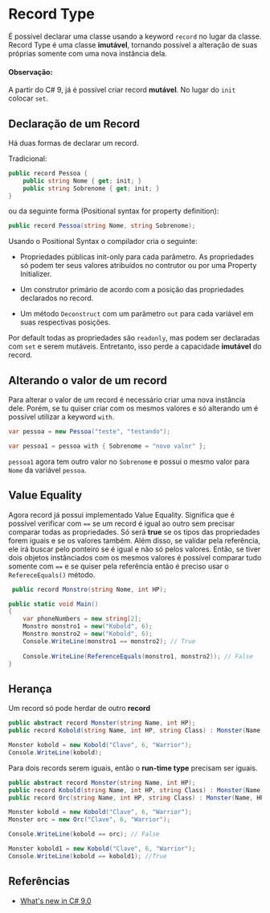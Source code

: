 # Record Type

É possível declarar uma classe usando a keyword ```record``` no lugar da classe. Record Type é uma classe **imutável**, tornando possível a alteração de suas próprias somente com uma nova instância dela.

#### Observação:

A partir do C# 9, já é possível criar record **mutável**. No lugar do ```init``` colocar ```set```.

## Declaração de um Record

Há duas formas de declarar um record.

Tradicional:

```csharp
public record Pessoa {
    public string Nome { get; init; }
    public string Sobrenome { get; init; }
}
```

ou da seguinte forma (Positional syntax for property definition):

```csharp
public record Pessoa(string Nome, string Sobrenome);
```

Usando o Positional Syntax o compilador cria o seguinte:

- Propriedades públicas init-only para cada parâmetro. As propriedades só podem ter seus valores atribuídos no contrutor ou por uma Property Initializer.

- Um construtor primário de acordo com a posição das propriedades declarados no record.

- Um método ```Deconstruct``` com um parâmetro ```out``` para cada variável em suas respectivas posições.

Por default todas as propriedades são ```readonly```, mas podem ser declaradas com ```set``` e serem mutáveis. Entretanto, isso perde a capacidade **imutável** do record.

## Alterando o valor de um record

Para alterar o valor de um record é necessário criar uma nova instância dele. Porém, se tu quiser criar com os mesmos valores e só alterando um é possível utilizar a keyword ```with```.

```csharp
var pessoa = new Pessoa("teste", "testando");

var pessoa1 = pessoa with { Sobrenome = "novo valor" };
```

```pessoa1``` agora tem outro valor no ```Sobrenome``` e possui o mesmo valor para ```Nome``` da variável ```pessoa```.

## Value Equality

Agora record já possui implementado Value Equality. Significa que é possível verificar com ```==``` se um record é igual ao outro sem precisar comparar todas as propriedades. Só será **true** se os tipos das propriedades forem iguais e se os valores também. Além disso, se validar pela referência, ele irá buscar pelo ponteiro se é igual e não só pelos valores. Então, se tiver dois objetos instânciados com os mesmos valores é possível comparar tudo somente com ```==``` e se quiser pela referência então é preciso usar o ```RefereceEquals()``` método.

```csharp
 public record Monstro(string Nome, int HP);

public static void Main()
{
    var phoneNumbers = new string[2];
    Monstro monstro1 = new("Kobold", 6);
    Monstro monstro2 = new("Kobold", 6);
    Console.WriteLine(monstro1 == monstro2); // True
    
    Console.WriteLine(ReferenceEquals(monstro1, monstro2)); // False
}
```

## Herança

Um record só pode herdar de outro **record**

```csharp
public abstract record Monster(string Name, int HP);
public record Kobold(string Name, int HP, string Class) : Monster(Name, HP);

Monster kobold = new Kobold("Clave", 6, "Warrior");
Console.WriteLine(kobold);
```

Para dois records serem iguais, então o **run-time type** precisam ser iguais.

```csharp
public abstract record Monster(string Name, int HP);
public record Kobold(string Name, int HP, string Class) : Monster(Name, HP);
public record Orc(string Name, int HP, string Class) : Monster(Name, HP);

Monster kobold = new Kobold("Clave", 6, "Warrior");
Monster orc = new Orc("Clave", 6, "Warrior");

Console.WriteLine(kobold == orc); // False

Monster kobold1 = new Kobold("Clave", 6, "Warrior");
Console.WriteLine(kobold == kobold1); //True
```

## Referências

- [What's new in C# 9.0](https://learn.microsoft.com/en-us/dotnet/csharp/whats-new/csharp-9)
